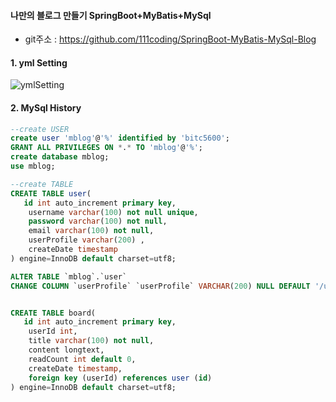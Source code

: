 #### 나만의 블로그 만들기 SpringBoot+MyBatis+MySql

- git주소 : <https://github.com/111coding/SpringBoot-MyBatis-MySql-Blog>



#### 1. yml Setting
![ymlSetting](https://postfiles.pstatic.net/MjAxOTEyMDVfNjgg/MDAxNTc1NTQ2ODEzMDkx.GwGOOVkYRwLNcg1kwGoOMhPnHLplg3gTyoQ4mrfCoJEg.KIvW5GBmkjF0Rmus1aRF-818mfAfRJ_bI6d7BDcxWp8g.PNG.halowd/Screenshot_2.png?type=w966)

#### 2. MySql History
```sql
--create USER
create user 'mblog'@'%' identified by 'bitc5600';
GRANT ALL PRIVILEGES ON *.* TO 'mblog'@'%';
create database mblog;
use mblog;

--create TABLE
CREATE TABLE user(
   id int auto_increment primary key,
    username varchar(100) not null unique,
    password varchar(100) not null,
    email varchar(100) not null,
    userProfile varchar(200) ,
    createDate timestamp
) engine=InnoDB default charset=utf8;

ALTER TABLE `mblog`.`user` 
CHANGE COLUMN `userProfile` `userProfile` VARCHAR(200) NULL DEFAULT '/userProfile/default.jpg' ;


CREATE TABLE board(
   id int auto_increment primary key,
    userId int,
    title varchar(100) not null,
    content longtext,
    readCount int default 0,
    createDate timestamp,
    foreign key (userId) references user (id)
) engine=InnoDB default charset=utf8;
```




